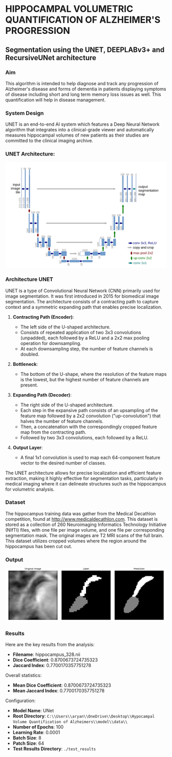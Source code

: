 # HIPPOCAMPAL VOLUMETRIC QUANTIFICATION OF ALZHEIMER'S PROGRESSION

## Segmentation using the UNET, DEEPLABv3+ and RecursiveUNet architecture

### Aim
This algorithm is intended to help diagnose and track any progression of Alzheimer's disease and forms of dementia in patients displaying symptoms of disease including short and long term memory loss issues as well. This quantification will help in disease management.

### System Design

UNET is an end-to-end AI system which features a Deep Neural Network algorithm that integrates into a clinical-grade viewer and automatically measures hippocampal volumes of new patients as their studies are committed to the clinical imaging archive.

### UNET Architecture:
![UNET Architecture](https://github.com/Iaryan-21/Hippocampus_Volumetric_Analysis/blob/main/unet_arch.png)

### Architecture UNET
UNET is a type of Convolutional Neural Network (CNN) primarily used for image segmentation. It was first introduced in 2015 for biomedical image segmentation. The architecture consists of a contracting path to capture context and a symmetric expanding path that enables precise localization.

1. **Contracting Path (Encoder)**:
   - The left side of the U-shaped architecture.
   - Consists of repeated application of two 3x3 convolutions (unpadded), each followed by a ReLU and a 2x2 max pooling operation for downsampling.
   - At each downsampling step, the number of feature channels is doubled.

2. **Bottleneck**:
   - The bottom of the U-shape, where the resolution of the feature maps is the lowest, but the highest number of feature channels are present.

3. **Expanding Path (Decoder)**:
   - The right side of the U-shaped architecture.
   - Each step in the expansive path consists of an upsampling of the feature map followed by a 2x2 convolution ("up-convolution") that halves the number of feature channels.
   - Then, a concatenation with the correspondingly cropped feature map from the contracting path.
   - Followed by two 3x3 convolutions, each followed by a ReLU.

4. **Output Layer**:
   - A final 1x1 convolution is used to map each 64-component feature vector to the desired number of classes.

The UNET architecture allows for precise localization and efficient feature extraction, making it highly effective for segmentation tasks, particularly in medical imaging where it can delineate structures such as the hippocampus for volumetric analysis.

### Dataset

The hippocampus training data was gather from the Medical Decathlon competition, found at
http://www.medicaldecathlon.com. This dataset is stored as a collection of 260 Neuroimaging
Informatics Technology Initiative (NIfTI) files, with one file per image volume, and one file per corresponding segmentation mask. The original images are T2 MRI scans of the full brain. This dataset utilizes cropped volumes where the region around the hippocampus has been cut out.

### Output

![Output Sample](https://github.com/Iaryan-21/Hippocampus_Volumetric_Analysis/blob/main/val_epoch_77_batch_0.png)

### Results

Here are the key results from the analysis:

- **Filename**: hippocampus_328.nii
- **Dice Coefficient**: 0.8700673724735323
- **Jaccard Index**: 0.7700170357751278

Overall statistics:

- **Mean Dice Coefficient**: 0.8700673724735323
- **Mean Jaccard Index**: 0.7700170357751278

Configuration:

- **Model Name**: UNet
- **Root Directory**: `C:\\Users\\aryan\\OneDrive\\Desktop\\Hypocampal Volume Quantification of Alzheimers\\model\\data\\`
- **Number of Epochs**: 100
- **Learning Rate**: 0.0001
- **Batch Size**: 8
- **Patch Size**: 64
- **Test Results Directory**: `./test_results`
